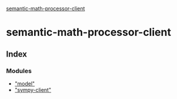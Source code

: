 [semantic-math-processor-client](README.md)

# semantic-math-processor-client

## Index

### Modules

* ["model"](modules/_model_.md)
* ["sympy-client"](modules/_sympy_client_.md)

